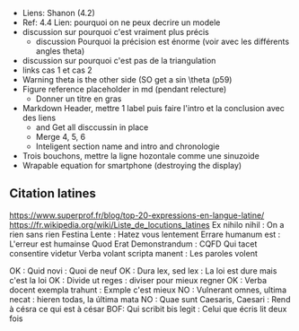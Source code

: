 * Liens: Shanon (4.2)
* Ref: 4.4 Lien: pourquoi on ne peux decrire un modele 
* discussion sur pourquoi c'est vraiment plus précis
  * discussion Pourquoi la précision est énorme (voir avec les différents angles theta)
* discussion sur pourquoi c'est pas de la triangulation
* links cas 1 et cas 2
* Warning theta is the other side (SO get a sin \theta (p59)
* Figure reference placeholder in md (pendant relecture)
  * Donner un titre en gras
* Markdown Header, mettre 1 label puis faire l'intro et la conclusion avec des liens
  * and Get all disccussin in place
  * Merge 4, 5, 6
  * Inteligent section name and intro and chronologie
* Trois bouchons, mettre la ligne hozontale comme une sinuzoide
* Wrapable equation for smartphone (destroying the display)



## Citation latines
https://www.superprof.fr/blog/top-20-expressions-en-langue-latine/
https://fr.wikipedia.org/wiki/Liste_de_locutions_latines
Ex nihilo nihil : On a rien sans rien
Festina Lente : Hatez vous lentement
Errare humanum est : L'erreur est humainse
Quod Erat Demonstrandum  : CQFD
Qui tacet consentire videtur
Verba volant scripta manent : Les paroles volent

OK : Quid novi : Quoi de neuf
OK : Dura lex, sed lex : La loi est dure mais c'est la loi
OK : Divide ut reges : diviser pour mieux regner
OK : Verba docent exempla trahunt : Exmple c'est mieux
NO : Vulnerant omnes, ultima necat :  hieren todas, la última mata
NO : Quae sunt Caesaris, Caesari : Rend à césra ce qui est à césar
BOF: Qui scribit bis legit : Celui que écris lit deux fois 
